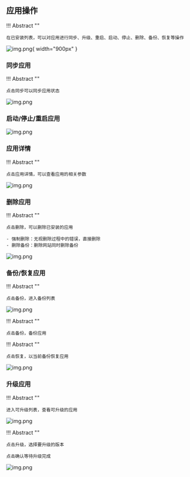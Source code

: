 ## 应用操作

!!! Abstract ""

    在已安装列表，可以对应用进行同步、升级、重启、启动、停止、删除、备份、恢复等操作

![img.png](../../img/app/installed_list.png){ width="900px" }

### 同步应用

!!! Abstract ""

    点击同步可以同步应用状态

![img.png](../../img/app/app_sync.png)

### 启动/停止/重启应用

![img.png](../../img/app/app_restart.png)


### 应用详情

!!! Abstract ""

    点击应用详情，可以查看应用的相关参数

![img.png](../../img/app/install_detail.png)


### 删除应用

!!! Abstract ""

    点击删除，可以删除已安装的应用
    
    - 强制删除：无视删除过程中的错误，直接删除
    - 删除备份：删除网站同时删除备份

![img.png](../../img/app/app_delete.png)


### 备份/恢复应用

!!! Abstract ""
        
    点击备份，进入备份列表

![img.png](../../img/app/app_backup.png)


!!! Abstract ""

    点击备份，备份应用

!!! Abstract ""

    点击恢复，以当前备份恢复应用

![img.png](../../img/app/app_restore.png)

### 升级应用

!!! Abstract ""

    进入可升级列表，查看可升级的应用

![img.png](../../img/app/upgrade_list.png)


!!! Abstract ""

    点击升级，选择要升级的版本

    点击确认等待升级完成

![img.png](../../img/app/app_upgrade.png)